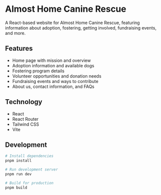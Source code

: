 # Almost Home Canine Rescue

A React-based website for Almost Home Canine Rescue, featuring information about adoption, fostering, getting involved, fundraising events, and more.

## Features
- Home page with mission and overview
- Adoption information and available dogs
- Fostering program details
- Volunteer opportunities and donation needs
- Fundraising events and ways to contribute
- About us, contact information, and FAQs

## Technology
- React
- React Router
- Tailwind CSS
- Vite

## Development
```bash
# Install dependencies
pnpm install

# Run development server
pnpm run dev

# Build for production
pnpm build
```
